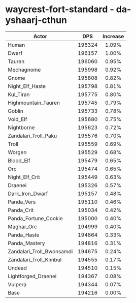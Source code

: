 # waycrest-fort-standard - da-yshaarj-cthun
| Actor | DPS | Increase |
|---|:---:|:---:|
|Human|196324|1.09%|
|Dwarf|196157|1.00%|
|Tauren|196060|0.95%|
|Mechagnome|195998|0.92%|
|Gnome|195808|0.82%|
|Night_Elf_Haste|195798|0.81%|
|Kul_Tiran|195775|0.80%|
|Highmountain_Tauren|195745|0.79%|
|Goblin|195733|0.78%|
|Void_Elf|195680|0.75%|
|Nightborne|195623|0.72%|
|Zandalari_Troll_Paku|195576|0.70%|
|Troll|195559|0.69%|
|Worgen|195529|0.68%|
|Blood_Elf|195479|0.65%|
|Orc|195474|0.65%|
|Night_Elf_Crit|195449|0.63%|
|Draenei|195326|0.57%|
|Dark_Iron_Dwarf|195157|0.48%|
|Panda_Vers|195110|0.46%|
|Panda_Crit|195034|0.42%|
|Panda_Fortune_Cookie|195000|0.40%|
|Maghar_Orc|194999|0.40%|
|Panda_Haste|194864|0.33%|
|Panda_Mastery|194816|0.31%|
|Zandalari_Troll_Bwonsamdi|194675|0.24%|
|Zandalari_Troll_Kimbul|194555|0.17%|
|Undead|194510|0.15%|
|Lightforged_Draenei|194367|0.08%|
|Vulpera|194344|0.07%|
|Base|194216|0.00%|
